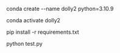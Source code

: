 <!-- Create a conda environment with pyhton 3.10.9 -->
conda create --name dolly2 python=3.10.9
<!-- activate the enviroenment -->
conda activate dolly2
<!-- install the dependencies from requirements.txt -->
pip install -r requirements.txt
<!-- run the program on shell -->
python test.py
